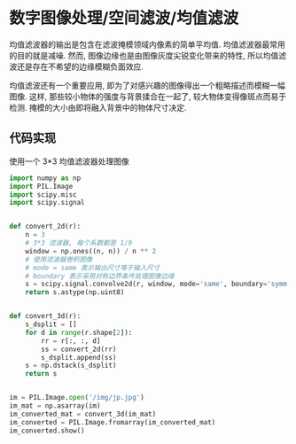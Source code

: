 # 数字图像处理/空间滤波/均值滤波

均值滤波器的输出是包含在滤波掩模领域内像素的简单平均值. 均值滤波器最常用的目的就是减噪. 然而, 图像边缘也是由图像灰度尖锐变化带来的特性, 所以均值滤波还是存在不希望的边缘模糊负面效应.

均值滤波还有一个重要应用, 即为了对感兴趣的图像得出一个粗略描述而模糊一幅图像. 这样, 那些较小物体的强度与背景揉合在一起了, 较大物体变得像斑点而易于检测. 掩模的大小由即将融入背景中的物体尺寸决定.

## 代码实现

使用一个 3*3 均值滤波器处理图像

```py
import numpy as np
import PIL.Image
import scipy.misc
import scipy.signal


def convert_2d(r):
    n = 3
    # 3*3 滤波器, 每个系数都是 1/9
    window = np.ones((n, n)) / n ** 2
    # 使用滤波器卷积图像
    # mode = same 表示输出尺寸等于输入尺寸
    # boundary 表示采用对称边界条件处理图像边缘
    s = scipy.signal.convolve2d(r, window, mode='same', boundary='symm')
    return s.astype(np.uint8)


def convert_3d(r):
    s_dsplit = []
    for d in range(r.shape[2]):
        rr = r[:, :, d]
        ss = convert_2d(rr)
        s_dsplit.append(ss)
    s = np.dstack(s_dsplit)
    return s


im = PIL.Image.open('/img/jp.jpg')
im_mat = np.asarray(im)
im_converted_mat = convert_3d(im_mat)
im_converted = PIL.Image.fromarray(im_converted_mat)
im_converted.show()
```
